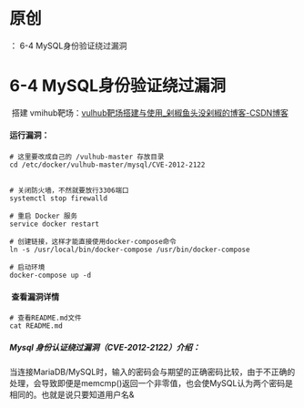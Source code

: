# 原创
：  6-4 MySQL身份验证绕过漏洞

# 6-4 MySQL身份验证绕过漏洞

 搭建 vmihub靶场：[vulhub靶场搭建与使用_剁椒鱼头没剁椒的博客-CSDN博客](https://blog.csdn.net/weixin_44268918/article/details/128055553)

#### 运行漏洞：

```
# 这里要改成自己的 /vulhub-master 存放目录
cd /etc/docker/vulhub-master/mysql/CVE-2012-2122


# 关闭防火墙，不然就要放行3306端口
systemctl stop firewalld

# 重启 Docker 服务
service docker restart

# 创建链接，这样才能直接使用docker-compose命令
ln -s /usr/local/bin/docker-compose /usr/bin/docker-compose

# 启动环境 
docker-compose up -d

```

####  查看漏洞详情

```
# 查看README.md文件
cat README.md
```

##### Mysql 身份认证绕过漏洞（CVE-2012-2122）介绍：

当连接MariaDB/MySQL时，输入的密码会与期望的正确密码比较，由于不正确的处理，会导致即便是memcmp()返回一个非零值，也会使MySQL认为两个密码是相同的。也就是说只要知道用户名&amp;

